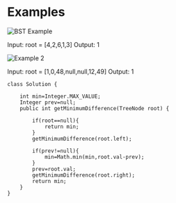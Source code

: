 # Examples


![BST Example](https://assets.leetcode.com/uploads/2021/02/05/bst1.jpg)

Input: root = [4,2,6,1,3]
Output: 1

![Example 2](https://assets.leetcode.com/uploads/2021/02/05/bst2.jpg)

Input: root = [1,0,48,null,null,12,49]
Output: 1

```
class Solution {

    int min=Integer.MAX_VALUE;
    Integer prev=null;
    public int getMinimumDifference(TreeNode root) {
        
        if(root==null){
            return min;
        }
        getMinimumDifference(root.left);

        if(prev!=null){
            min=Math.min(min,root.val-prev);
        }
        prev=root.val;
        getMinimumDifference(root.right);
        return min;
    }
}

```